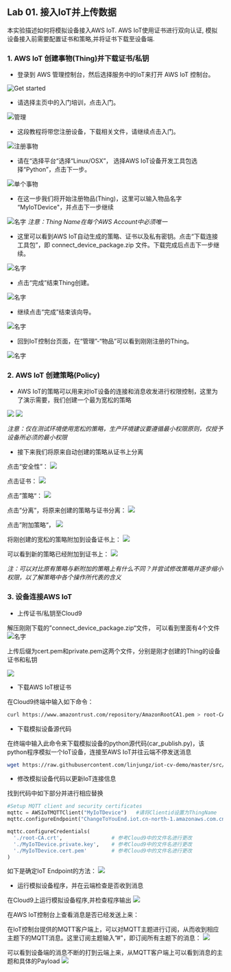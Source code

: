 ## Lab 01. 接入IoT并上传数据

本实验描述如何将模拟设备接入AWS IoT. 
AWS IoT使用证书进行双向认证, 模拟设备接入前需要配置证书和策略,并将证书下载至设备端.

### 1. AWS IoT 创建事物(Thing)并下载证书/私钥

- 登录到 AWS 管理控制台，然后选择服务中的IoT来打开 AWS IoT 控制台。

![Get started](./md_image/page1/1.png)

- 请选择主页中的入门培训，点击入门。

![管理](./md_image/page1/2.png)

- 这段教程将带您注册设备，下载相关文件，请继续点击入门。

![注册事物](./md_image/page1/3.png)

- 请在“选择平台“选择“Linux/OSX”， 选择AWS IoT设备开发工具包选择“Python”，点击下一步。

![单个事物](./md_image/page1/4.png)

- 在这一步我们将开始注册物品(Thing)，这里可以输入物品名字 “MyIoTDevice"，并点击下一步继续

![名字](./md_image/page1/5.png)
*注意：Thing Name在每个AWS Account中必须唯一*

- 这里可以看到AWS IoT自动生成的策略、证书以及私有密钥。点击“下载连接工具包”，即 connect_device_package.zip 文件。下载完成后点击下一步继续。

![名字](./md_image/page1/6.png)

- 点击“完成”结束Thing创建。

![名字](./md_image/page1/7.png)

- 继续点击“完成”结束该向导。

![名字](./md_image/page1/8.png)

- 回到IoT控制台页面，在“管理”-“物品”可以看到刚刚注册的Thing。

![名字](./md_image/page1/9.png)


### 2. AWS IoT 创建策略(Policy)

- AWS IoT的策略可以用来对IoT设备的连接和消息收发进行权限控制，这里为了演示需要，我们创建一个最为宽松的策略

![](./md_image/page1/19.jpg)
![](./md_image/page1/18.jpg)

*注意：仅在测试环境使用宽松的策略，生产环境建议要遵循最小权限原则，仅授予设备所必须的最小权限*

- 接下来我们将原来自动创建的策略从证书上分离

点击“安全性”：
![](./md_image/page1/20.jpg)

点击证书：
![](./md_image/page1/21.jpg)

点击”策略“：
![](./md_image/page1/22.jpg)

点击”分离”，将原来创建的策略与证书分离：
![](./md_image/page1/23.jpg)

点击”附加策略“，
![](./md_image/page1/24.jpg)

将刚创建的宽松的策略附加到设备证书上：
![](./md_image/page1/25.jpg)

可以看到新的策略已经附加到证书上：
![](./md_image/page1/26.jpg)

*注：可以对比原有策略与新附加的策略上有什么不同？并尝试修改策略并逐步缩小权限，以了解策略中各个操作所代表的含义*

### 3. 设备连接AWS IoT

- 上传证书/私钥至Cloud9

 解压刚刚下载的”connect_device_package.zip“文件， 可以看到里面有4个文件
![名字](./md_image/page1/10.png)

上传后缀为cert.pem和private.pem这两个文件，分别是刚才创建的Thing的设备证书和私钥

![](./md_image/page1/27.jpg)

- 下载AWS IoT根证书

在Cloud9终端中输入如下命令：

```sh
curl https://www.amazontrust.com/repository/AmazonRootCA1.pem > root-CA.crt
```

- 下载模拟设备源代码

在终端中输入此命令来下载模拟设备的python源代码(car_publish.py)，该python程序模拟一个IoT设备，连接至AWS IoT并往云端不停发送消息

```sh
wget https://raw.githubusercontent.com/linjungz/iot-cv-demo/master/src/car_publish.py
```

- 修改模拟设备代码以更新IoT连接信息

找到代码中如下部分并进行相应替换

```python
#Setup MQTT client and security certificates
mqttc = AWSIoTMQTTClient("MyIoTDevice")   #请将Clientid设置为ThingName
mqttc.configureEndpoint("ChangeToYouEnd.iot.cn-north-1.amazonaws.com.cn",8883) #更改为对应的Endpoint地址

mqttc.configureCredentials(
  './root-CA.crt',                # 参考Cloud9中的文件名进行更改
  './MyIoTDevice.private.key',    # 参考Cloud9中的文件名进行更改
  './MyIoTDevice.cert.pem'        # 参考Cloud9中的文件名进行更改
)
```

如下是确定IoT Endpoint的方法：
![](./md_image/page1/28.jpg)


- 运行模拟设备程序，并在云端检查是否收到消息

在Cloud9上运行模拟设备程序,并检查程序输出
![](./md_image/page1/29.jpg)

在AWS IoT控制台上查看消息是否已经发送上来：

在IoT控制台提供的MQTT客户端上，可以对MQTT主题进行订阅，从而收到相应主题下的MQTT消息。这里订阅主题输入”#"，即订阅所有主题下的消息：
![](./md_image/page1/30.jpg)

可以看到设备端的消息不断的打到云端上来，从MQTT客户端上可以看到消息的主题和具体的Payload
![](./md_image/page1/31.jpg)